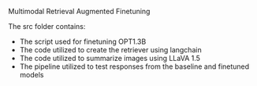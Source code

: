  Multimodal Retrieval Augmented Finetuning


The src folder contains:
- The script used for finetuning OPT1.3B
- The code utilized to create the retriever using langchain
- The code utilized to summarize images using LLaVA 1.5
- The pipeline utilized to test responses from the baseline and finetuned models
